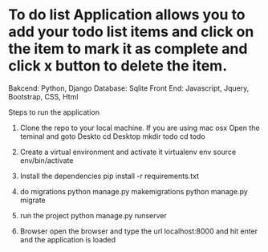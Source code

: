 # To do list Application allows you to add your todo list items and click on the item to mark it as complete and click x button to delete the item.

Bakcend: Python, Django
Database: Sqlite
Front End: Javascript, Jquery, Bootstrap, CSS, Html

Steps to run the application

1. Clone the repo to your local machine. If you are using mac osx 
Open the teminal and goto Deskto
cd Desktop
mkdir todo
cd todo

2. Create a virtual environment and activate it
virtualenv env
source env/bin/activate

3. Install the dependencies
pip install -r requirements.txt

4. do migrations
python manage.py makemigrations
python manage.py migrate

5. run the project
python manage.py runserver

6. Browser
open the browser and type the url localhost:8000 and hit enter and the application is loaded
